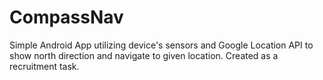 # CompassNav
Simple Android App utilizing device's sensors and Google Location API to show north direction and navigate to given location.
Created as a recruitment task.
